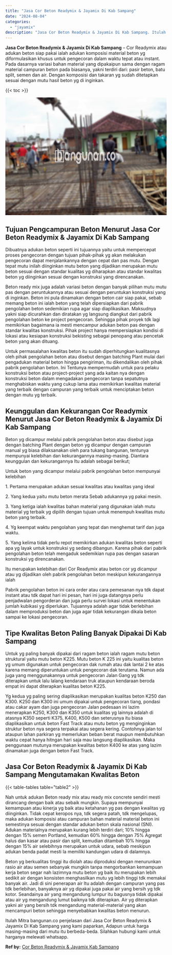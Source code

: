 ```yaml
---
title: "Jasa Cor Beton Readymix & Jayamix Di Kab Sampang"
date: "2024-08-04"
categories: 
  - "jayamix"
description: "Jasa Cor Beton Readymix & Jayamix Di Kab Sampang. Itulah Mitra bangunan.co penjelasan dari Jasa Cor Beton Readymix & Jayamix Di Kab Sampang yang kami paparka..."
---
```


**Jasa Cor Beton Readymix & Jayamix Di Kab Sampang** – Cor Readymix atau adukan beton siap pakai ialah adukan komposisi material beton yg diformulasikan khusus untuk pengecoran dalam waktu tepat atau instant. Pada dasarnya variasi bahan material yang dipakaipun sama dengan ragam material campuran beton pada biasanya, yakni terdiri dari: pasir beton, batu split, semen dan air. Dengan komposisi dan takaran yg sudah ditetapkan sesuai dengan mutu hasil beton yg di inginkan.

{{< toc >}}

![Jasa Cor Beton Readymix & Jayamix Di Kab Sampang](/images/jasa-cor-readymix-15.png)

## Tujuan Pengcampuran Beton Menurut Jasa Cor Beton Readymix & Jayamix Di Kab Sampang

Dibuatnya adukan beton seperti ini tujuannya yaitu untuk mempercepat proses pengecoran dengan tujuan pihak-pihak yg akan melakukan pengecoran dapat menjalankannya dengan cepat dan pas mutu. Dengan tepat mutu inilah diinginkan mutu beton yang dijadikan merupakan mutu beton sesuai dengan standar kualitas yg diharapkan atau standar kwalitas beton yg diinginkan sesuai dengan konstruksi yang direncanakan.

Beton ready mix juga adalah variasi beton dengan banyak pilihan mutu mutu pas dengan peruntukannya atau sesuai dengan peruntukan konstruksi yang di inginkan. Beton ini pula dinamakan dengan beton cair siap pakai, sebab memang beton ini ialah beton yang telah dipersiapkan dari pabrik pengolahan beton sedemikian rupa agar siap diaplikasikan. Maksudnya yakni siap dicurahkan dan diratakan yg langsung diangkut dari pabrik pengolahan beton ke project pengecoran. Sehingga pihak proyek tdk lagi memikirkan bagaimana ia mesti mencampur adukan beton pas dengan standar kwalitas konstruksi. Pihak project hanya mempersiapkan kondisi di lokasi atau kesiapan konstruksi bekisting sebagai penopang atau pencetak beton yang akan dituang.

Untuk permasalahan kwalitas beton itu sudah diperhitungkan kualitasnya oleh pihak pengolahan beton atau disebut dengan batching Plant mulai dari pengadukan material beton hingga pengiriman, itu dikendalikan oleh pihak pabrik pengolahan beton. Ini Tentunya mempermudah untuk para pelaku konstruksi beton atau project-project yang ada kaitan nya dengan konstruksi beton dalam mengadakan pengecoran tanpa sepatutnya menghabiskan waktu yang cukup lama atau memikirkan kwalitas material yang terbaik dengan campuran yang terbaik untuk menciptakan beton dengan mutu yg terbaik.

## Keunggulan dan Kekurangan Cor Readymix Menurut Jasa Cor Beton Readymix & Jayamix Di Kab Sampang

Beton yg dicampur melalui pabrik pengolahan beton atau disebut juga dengan batching Plant dengan beton yg dicampur dengan campuran manual yg biasa dilaksanakan oleh para tukang bangunan, tentunya mempunyai kelebihan dan kekurangannya masing-masing. Diantara keunggulan dan kekurangannya Itu adalah sebagai berikut;

Untuk beton yang dicampur melalui pabrik pengolahan beton mempunyai kelebihan

1\. Pertama merupakan adukan sesuai kwalitas atau kwalitas yang ideal

2\. Yang kedua yaitu mutu beton merata Sebab adukannya yg pakai mesin.

3\. Yang ketiga ialah kwalitas bahan material yang digunakan ialah mutu material yg terbaik yg dipilih dengan tujuan untuk menempuh kwalitas mutu beton yang terbaik.

4\. Yg keempat waktu pengolahan yang tepat dan menghemat tarif dan juga waktu.

5\. Yang kelima tidak perlu repot memikirkan adukan kwalitas beton seperti apa yg layak untuk konstruksi yg sedang dibangun. Karena pihak dari pabrik pengolahan beton telah mengaduk sedemikian rupa pas dengan sasaran konstruksi yg direncanakan.

Itu merupakan kelebihan dari Cor Readymix atau beton cor yg dicampur atau yg dijadikan oleh pabrik pengolahan beton meskipun kekurangannya ialah

Pabrik pengolahan beton ini cara order atau cara pemesanan nya tdk dapat instant atau tdk dapat hari ini pesan, hari ini juga datangnya perlu penjadwalan pengorderan dan juga perlu survei lokasi untuk menentukan jumlah kubikasi yg diperlukan. Tujuannya adalah agar tidak berlebihan dalam memproduksi beton dan juga agar tidak kekurangan dikala beton sampai ke lokasi pengecoran.

## Tipe Kwalitas Beton Paling Banyak Dipakai Di Kab Sampang

Untuk yg paling banyak dipakai dari ragam beton ialah ragam mutu beton struktural yaitu mutu beton K225. Mutu beton K 225 ini yaitu kualitas beton yg umum digunakan untuk pengecoran dak rumah atau dak lantai 2 ke atas karena memang diperuntukan untuk pengecoran dak terutama. Namun ada juga yang menggunakannya untuk pengecoran Jalan Gang yg tdk diterapkan untuk lalu lalang kendaraan truk ataupun kendaraan beroda empat ini dapat diterapkan kualitas beton K225.

Yg kedua yg paling sering diaplikasikan merupakan kualitas beton K250 dan K300. K250 dan K300 ini umum dipakai untuk pengecoran tiang, pondasi atau cakar ayam dan juga pengecoran Jalan pedesaan ini lazim menerapkan K250, K300 dan K350 untuk kualitas yg lainnya adalah di atasnya K350 seperti K375, K400, K500 dan seterusnya itu biasa diaplikasikan untuk beton Fast Track atau mutu beton yg menginginkan struktur beton nya segera terpakai atau segera kering. Contohnya jalan tol ataupun lahan parkiran yg memerlukan beban berat maupun membutuhkan waktu cepat hanya hitngan hari saja mau langsung diaplikasikan. Maka penggunaan mutunya merupakan kwalitas beton K400 ke atas yang lazim dinamakan juga dengan beton Fast Track.

## Jasa Cor Beton Readymix & Jayamix Di Kab Sampang Mengutamakan Kwalitas Beton

{{< table-tables table="table2" >}}

Nah untuk adukan Beton ready mix atau ready mix concrete sendiri mesti dirancang dengan baik atau sebaik mungkin. Supaya mempunyai kemampuan atau kinerja yg baik atau ketahanan yg pas dengan kwalitas yg diinginkan. Tidak cepat keropos nya, tdk segera patah, tdk mengelupas, maka adukan komposisi atau campuran bahan material material beton ini semestinya sesuai dengan standar adukan beton skala nasional (SNI). Adukan materialnya merupakan kurang lebih terdiri dari; 10% hingga dengan 15% semen Portland, kemudian 60% hingga dengan 75% Agregat halus dan kasar atau pasir dan split, kemudian ditambah 10% hingga dengan 15% air selebihnya merupakan untuk udara, sebab meskipun adukan benda padat mesti Ia memiliki kandungan udara di dalamnya.

Beton yg berkualitas tinggi itu diolah atau diproduksi dengan menurunkan rasio air atau semen sebanyak mungkin tanpa mengorbankan kemampuan kerja beton segar nah lazimnya mutu beton yg baik itu merupakan lebih sedikit air dengan konsisten menghasilkan mutu yg lebih tinggi tdk memakai banyak air. Jadi di sini penerapan air Itu adalah dengan campuran yang pas tdk berlebihan, banyaknya air yg dipakai juga pakai air yang bersih yg tdk kotor. Seandainya air yang mengandung lumpur itu bagusnya tidak dipakai atau air yg mengandung lumut baiknya tdk diterapkan. Air yg diterapkan yakni air yang bersih tdk mengandung material-material yang akan mencampuri beton sehingga menyebabkan kwalitas beton menurun.

Itulah Mitra bangunan.co penjelasan dari Jasa Cor Beton Readymix & Jayamix Di Kab Sampang yang kami paparkan, Adapun untuk harga masing-masing dari mutu itu berbeda-beda. Silahkan hubungi kami untuk harganya melewati whatsapp.

**Ref by:** [Cor Beton Readymix & Jayamix Kab Sampang](https://id.wikipedia.org/wiki/Cor)
